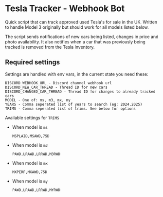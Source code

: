 # Tesla Tracker - Webhook Bot

Quick script that can track approved used Tesla's for sale in the UK. Written to handle Model 3 originally but should work for all models listed below.

The script sends notifications of new cars being listed, changes in price and photo availability. It also notifies when a car that was previously being tracked is removed from the Tesla Inventory. 

## Required settings
Settings are handled with env vars, in the current state you need these:
```
DISCORD_WEBHOOK_URL - Discord channel webhook url
DISCORD_NEW_CAR_THREAD - Thread ID for new cars
DISCORD_CHANGED_CAR_THREAD - Thread ID for changes to already tracked cars
MODEL - One of: ms, m3, mx, my
YEARS - Comma seperated list of years to search (eg: 2024,2025)
TRIMS - Comma seperated list of trims. See below for options
```

Available settings for `TRIMS`
- When model is `ms`
    ```
    MSPLAID,MSAWD,75D
    ```
- When model is `m3`
    ```
    PAWD,LRAWD,LRRWD,M3RWD
    ```
- When model is `mx`
    ```
    MXPERF,MXAWD,75D
    ```
- When model is `my`
    ```
    PAWD,LRAWD,LRRWD,MYRWD
    ```
